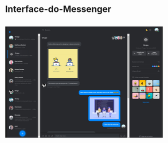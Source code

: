 # Interface-do-Messenger
<h1 align="center">
    <img alt="terminal" title="terminal" src="https://github.com/IamThiago-IT/Interface-do-Messenger/blob/master/Src/WhatsApp%20Image%202020-05-11%20at%204.38.15%20PM.jpeg" width="1500px" />
</h1>
